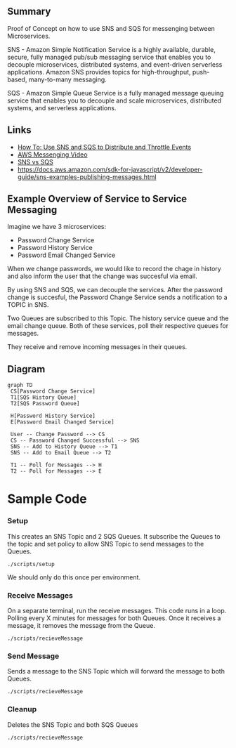 ## Summary

Proof of Concept on how to use SNS and SQS for messenging between Microservices.

SNS - Amazon Simple Notification Service is a highly available, durable, secure, fully managed pub/sub messaging service that enables you to decouple microservices, distributed systems, and event-driven serverless applications. Amazon SNS provides topics for high-throughput, push-based, many-to-many messaging.

SQS - Amazon Simple Queue Service is a fully managed message queuing service that enables you to decouple and scale microservices, distributed systems, and serverless applications.

## Links

- [How To: Use SNS and SQS to Distribute and Throttle Events](https://www.jeremydaly.com/how-to-use-sns-and-sqs-to-distribute-and-throttle-events/)
- [AWS Messenging Video](https://www.youtube.com/watch?v=UesxWuZMZqI&feature=youtu.be)
- [SNS vs SQS](https://www.linkedin.com/pulse/difference-between-amazon-aws-snssimple-notification-sqs-khan-/)
- https://docs.aws.amazon.com/sdk-for-javascript/v2/developer-guide/sns-examples-publishing-messages.html


## Example Overview of Service to Service Messaging

Imagine we have 3 microservices:

- Password Change Service
- Password History Service
- Password Email Changed Service

When we change passwords, we would like to record the chage in history and also inform the user that the change was succesful via email.

By using SNS and SQS, we can decouple the services. After the password change is succesful, the Password Change Service sends a notification to a TOPIC in SNS.

Two Queues are subscribed to this Topic. The history service queue and the email change queue. Both of these services, poll their respective queues for messages.

They receive and remove incoming messages in their queues.

## Diagram

```mermaid
graph TD
 CS[Password Change Service]
 T1[SQS History Queue]
 T2[SQS Password Queue]

 H[Password History Service]
 E[Password Email Changed Service]

 User -- Change Password --> CS
 CS -- Password Changed Successful --> SNS
 SNS -- Add to History Queue --> T1
 SNS -- Add to Email Queue --> T2

 T1 -- Poll for Messages --> H
 T2 -- Poll for Messages --> E
```

# Sample Code

### Setup

This creates an SNS Topic and 2 SQS Queues. It subscribe the Queues to the topic and set policy to allow SNS Topic to send messages to the Queues.

```
./scripts/setup
```

We should only do this once per environment.

### Receive Messages

On a separate terminal, run the receive messages. This code runs in a loop. Polling every X minutes for messages for both Queues. Once it receives a message, it removes the message from the Queue.

```
./scripts/recieveMessage
```

### Send Message

Sends a message to the SNS Topic which will forward the message to both Queues.

```
./scripts/recieveMessage
```

### Cleanup

Deletes the SNS Topic and both SQS Queues

```
./scripts/recieveMessage
```
